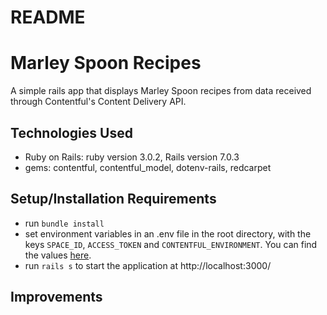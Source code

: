 # README

# Marley Spoon Recipes

A simple rails app that displays Marley Spoon recipes from data received through Contentful's Content Delivery API.

## Technologies Used

* Ruby on Rails: ruby version 3.0.2, Rails version 7.0.3
* gems: contentful, contentful_model, dotenv-rails, redcarpet

## Setup/Installation Requirements

* run `bundle install`
* set environment variables in an .env file in the root directory, with the keys `SPACE_ID`,
`ACCESS_TOKEN` and `CONTENTFUL_ENVIRONMENT`. You can find the values [here](https://gist.github.com/carpodaster/446e53d4a4b727f3fce1dfabe1f70967).
* run `rails s` to start the application at http://localhost:3000/

## Improvements
